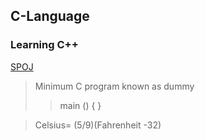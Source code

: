 ## C-Language
### Learning C++

[SPOJ](https://www.spoj.com/)

> Minimum C program known as dummy
>> main () { }

> Celsius= (5/9)(Fahrenheit -32)
